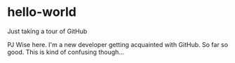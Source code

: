 # hello-world
Just taking a tour of GitHub

PJ Wise here. I'm a new developer getting acquainted with GitHub. So far so good. This is kind of confusing though...
